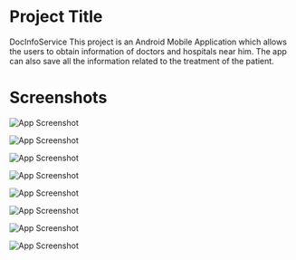 # Project Title

DocInfoService
This project is an Android Mobile Application which allows the users to obtain information of doctors and hospitals near him. The app can also save all the information related to the treatment of the patient.

# Screenshots

![App Screenshot](https://lh3.googleusercontent.com/fife/AKsag4Nr4BCz0VszVHeOrJGl7omOgzXOnQsG3udLd_We7BRBA7eMBgV810-ebUwuVgvPufBuVM8scS4RpefXK9z4hCozcwLwgCW54SGUmUVxPDxdouIwAvfBsaHBo15CDgvRqv-JXfNtHDF_oWBuVP95fRa2LS17f3R6tJH5WTqUZpAQXO6SEJBUGD_udjEEqE0nVcsXydzQtoGzYpJ23QmiSHDPuft9SQkIDiit-nYN5arj62KnHtyqKXDdLfBLDYMzyw8ndzYfCA2uekshds2WBp75tqeIwn-BcpBuYMux2_kjpBd0cdmwzD9gK9a_xXhPf0wx2-_R3tkYctloOR5vNMS9e083oHCXywyl_OQVp0stKnHna6SUcaPv7eV7WfFFr8nJU_EE7iv_nx2XN33e_-xQrSwpyq5WmU_tPCWw68B_nVSP32OZInFR0XUh7tKIUgXV8u2AcTTe-L6_Al5q5IPYcQR_9c6ktYeIau_JKvk0538xpS6ag4DvTwGA-wfRYZHHzLw6BBaN0IS_EW3WBBF7jHS9SQlqb70dNuZB-GXKz59VbxgkROSWZcXzo7RutrHEkehxHQFGCbUkM13RH9uPO_vVPuuQ2ZCU8W7TO63u9DLczbDjby4VrEMPJgUtuvEddGjmweJVFZXHK1i02Ka4by9n2G6VXt8qIHyMUgh-CG3o8cg-XVu85gfZ4rxXJzt8rQh4s-TBI81nhpKVuLwXGjbbUsdRKxS_U3wiLEKEgcvkgIhTE-X4MFkxr1RAbi-gLieMpqz64Q0FuzT-21ZzDxI8Zis0ZZyTE2CACIRYAnYeMxF_g1VdbUSie9kfM2v8hEXmGrnuU-0cfxmcW6CCmb5orVqozJU-eBcYHpRDX_J7me9VICCQFT5Ddjg6z4X2felc6LgAa42G8yolNbu8Pe5T2zdoRVARUyiELY0ktJX_Qmr5Hws4G4mFdeuYw6-RcFhoabdbqbRnw_xQITaup5nI0EyYYRj2frTLXke40vU2vtD3KgCKJ7Wt1SOJsIpYiIc6z1GufBe8lZ9AM0a7VCFHeKQwkI3He-lCgp13-R0_SocBaCA3lyYnoWjwrQzKzQp9BMenhHyEOu6lyoPxgtFMGYISrGQf3B2ovJQJeHXONzlfvjbZ457WiOtt-iAdyNlPm4dPBvTZc65nfDTTpe-TszLv6Xc5SVLUqHlq28AS1ZtISOIy2S_0XPg21QTBOOFQjQRgqcwHoNpR7D1MELGhjulkU5wkKn6UPCyEQ5jPNUFvWR1_l1qLz8u3kBL5n61GqsXYKFoXrPvJscxrywr_byY6FlQJa-Cmv7v6guAOJUNvKN5QTaBgpj2o3htobsjw6_85ES3djY9H8ukge3dgy-4g46w0kuytgLRlyfjbpdFmmR4or3WjeHuRFaPQMsWUuwzWV1JMZcT4_ytutmhBVid2-uiFtmRjgshBEqEwhOEeoJE-HAijvoxoMn5IDpLBBkSt3ByJp4JrZyCdMDeWDAJa2gODr6iVy-2yXhslkSg6ehTHyOr71YBrFdd53sse4WhvGaBRxAVN=w320-h507)

![App Screenshot](https://lh3.googleusercontent.com/fife/AKsag4Oa0eBaOXTjThldGpz8m19raDzHSIJrN4FcN_WHLQmw-tea-FThjj9GM2q3uTWVkRBJafW7bkLgOmGQU15XlLOCuUh-lrC-fyXpxU7mYyOIMYnT4zUtmpgKPvSX_kC9lwUYbyHosU22FrgrLLZUdA99GCu8o1W8g3XuII4zZI6RP4ivlA7KP74eTb8WLRhRiAxtyohYDrJVzku9ZolLaicVke3lggBmJJVbKP__tRVUoGKJYuQ3a93tllC9N-SNCQlyfWz7GFkCu2_Bpf1CTKx36p_R4RXVc4lIgD_RNchrHaMh1_Y-g-DLe3Wjc8mQG3z1DzLrZgYVHumETVoD8dUnPs6Q7wRlqjNwiyWHIDU6AAfiQRzsDix4UNQX-Vcr55DECBA5yli-Ofo9GJknPINUAY_uwnJY4GTTOzP3-5tmVJ8nsKqduxatlH3CU55tKlkDbytbz8LD-U0B6H_EcmcNkfJT0Bsw4s_9dtB4aB-ZKP5DZ1pUiJMf5WYyNQOA0Jj-Wsub4GTD1UM4xjpuTXqFr9hU-OiZ7XBSP-LBlrOMMr62lwAbgs7rG3Pmo386l6zmGP-TaTyZWymFo0dTilW5cyi-5H9CMpPGPau4PQ04k_IIhljZs4XHfY03LthDaugOW1w51U9Ax20GJSJBlEqieJIG3DeWvEZgfxET9sCJGbLTypCmFWsoZeOFI3MkYTFENfQ0_qJUZh-8wntNl6g33GoaNLpK2Gv8jQcoZqAG7NjLaMdQvNJV7gtt-c1WrRaNo7lHm-fx9mb244U-heihAX2E0WMez2-3UDast1fKzT4M7mq4aT4OinnszsV_i5ZFC8Cm5gjJVSuRcGwQiJ3QMsd8eDLNDl4AbiXp-cuoI9qQafEo7hxNUiQidBGWNpHOxtfX-y4sXX0KVLM3pA__mhCyU1ozMgcH5y_64NQIOB_C6QJy3VLoQ_9JwVq5p67eKHXUblzPfDAiMoLPQy4WSkwoqiqTRb1PbNNnT0BP56BKQc1yBTtpC-xXbAl1PxrWDgSaoLh_5DTK8jOXkU_e-7_mbCdTjfLhkAKPq0W-dasdCUolAAaOsX5v8xJO6VkxySqU2tjuI-G5AZO69gLaG7879Urov0RvnfA1rcclRz1pNIY_dcdlQc7r15P_WsLvVnY58zizjfrnma9NBVTuF5m72b8MB8VoTqEsjJ4Qh5UlxWcA577pXCz0jTCHnkpPeoAS05toWF6XTaJthyRZSCJDR5s8GwUKbjb6cE2LRkC1YdWFqIDf9dr5OpmMcbjS4Gu97mI7b1JjOi8bBsouiEj6WeqgejM03RgBZX6DeVMTzuOIJ09-GsgwBz1TdFC6T8s4MFnQ_fi6tTirzlIHuamKRkZU5Krj3CMg3fiCSIPRy3ciaozRa63pZEtf16VNUTh4p5j5Sjgw_UN3E7CimFwKyCfgh8mKKnJzp8hUaHfZI77GkKoqiE-_eJZY532_wJyzDWUyP5nQZZPxgp1HNtXMZw3MXpiiI4QuEjpRvtdXoa8jXCv85taphECxlRM9PNczCrtR-lDwqY1T=w320-h507)

![App Screenshot](https://lh3.googleusercontent.com/fife/AKsag4OhVyWLUcVU53InySM_YcOYmkrzrh4tVu_tpRNlE0Ht4WiM-lo1Aj2k17GeT8rtn7HuaVbOW5w9qzHGPr0o51q1uX1cCOzmbS2K4xTe3LdiQUGPpBlxcIpxkm6eN69kJ_HvrVGHaaEJEpEnRFn5V7bbeA3ZqoOWCOCg7HwaN-gHTtPD0Pu1MKSCcwcnigAOPp9rOYYm0v2VV7TSznhHv4AnHeaz0zMM2DXAtvgOq1_YHvl4lana1n8-r6Bn6nQ7WiAhoGvkzH15CvW8CQ4cTygzP2osVdRpX8CBfUbfk5ZiC_5cer-_2uC5XGjB_PzNbZuS6Cu-wWriHlaGuLSh8hYH6v0Ls-FQz_PS5Y1QmPgZ4RGOqKL-S9Zy2RzNDS2xKooW87Q2000B1hgq5f96Rb0TP7gv51sDiyWAKJOH-lGqiYGWOgmcZg79m_azVlSvHOXIMdxGDZL_L4gyH5id8cy54sP3iDzErlf1bSv66zzNTQbvNR8WV5wTe0zNRSczPPiC85sNpLZ9v4VI9tdzWgnzqGflQMRo-l7vjRhOJ_rVEUDDE0uXwAFvUl5pRdF0MExJuBpozBWhVebJxmFIUNDvFlXwIZHDn8h9wDe9Fjdy0LtEBdr5ZRj20uVbb0blx-DIlifJ_HFpf3odDbNOo4p5XwytKfaxW0DZnKVpb-X6RE-S-RYWqd9GR2lyhAsBVu1_zfx-F-QZY-skROMMdZeBp-PM7dBSJl6O7_I0JW-t9vTArDMiYcqAlmN9X_tbZHh5ruoKL4LkQ2-t2cb-Bdi4PyEO7F6DTbxzISfIGf5xrmVdyTC3SKETcRZGGpKG2Dkic1DUpm50nBB6r4kei_F_nJUeF7lHGCpapqe2iTuBZMle1y5mULmpDdsuot7Jt72HVgnxqFtl0XSGpNTT3eEIO205bB8QOJnYhYupSD9AMzInOMOHR4Prm7B-9IdDGb3SAEKH9jveOPZeV96m2lwpWb-NJ7CiIBumk8xr-RQPz-LRN1e2rbTTG_9-TVZsbxMZJBZIGmZprJ55mxHiibBamav9dLEylzENTP6jgoapVzqnLP1sgiPnrlXX2DRa9-prL4WHz-T4S__0vf3SNsVhkoHLAjOj8qL7HsbOurOqHdpGlgmwEvgcnOaPgQuXfMgZxKDePcTRg_10uxDSU__tBQNpVpDs4FmkG9tsfgfWF3SV_Qor4GxNtdiJ5pVTQUx3g_k6Mm4ClzOy-5OnmmLlc2ZPmb3-yQM5KzN7yv6zF004Rtg-_-aMuNqPwsiSAd67smxEH4ZEPNsilnAr_iL67hj8KDm1uUpnU6ppKU-8ForlctxcI1VGgLIlopMYxqUrGe2TpDRqsNTmwiQatZnvwqmgSAukWh2W1ldDg3HJ8BMl6sFpnLMe8VZYJC0aVkdcs_CH9e2927Dvq_P_vOEjlxZ86IJbaX27iXJHDak-alDs1OxiYPy9jnNFOzSASKaylhY147GFJu_rllSmYO6cnrFQeqddFrnu0OCEXg4vxBPfIqpraHvU6jS6D0GBRqI4EGSdgXu0QKtsNAi5=w320-h507)

![App Screenshot](https://lh3.googleusercontent.com/fife/AKsag4P5v9YBRlUsEpG6pOEPaYxZEMuCdJ6DoHHC8WP1iLH99wWXXOSl8PFG-jHmfIogPlK4cNrRXwvqJLDbg4-oD-7g-RjEPPVs_bH5DmD9Dsa9CtBLc_0gxc4Rb6keZRc9sSmeFtnMLcfSabM9o7PyHQsXpw4b4iV0gwOIVgdbVtAriGTE3oHpVcb2uvYYlwngBsfsODRQ9x5j0_8UinFyi6GzVd8MSm2t4w_fytQgu-4e8IEC1_rlM8REuM7hXz8DFaDFerTXPO4FjP6glqlVxPFxfEgrRKbJkDA8brvKyJnOuGS0yaV_tZ3LeXnAcDKx0az5Nk06Ww3RUsFIapijHLmt5F2gfiCdX_VD5Yxhdx9LLnHp_igD_MmaECP3POYRA3u3Ge0BV186CpCZABeAaZl0MUH-T7PKcnWmr5k4aAjBbMBZXvOWCx4QhWtCkHcBhF2cRLWU7ehj1GPQyyVr0o_0UMa3JmD8WDHYcz2UejAJuhyjs3_0j3HO55SFzh3qLzDhcLV5Iupavpgw6FQHIHlTqNR29zrWJcYJMJym-4NI7brqT7Gz3Lf1l6X4k17oQfYR2ur0xB8mb5Rb5Lf82khDp9MrDzOjExmf264Ot6AdvAvkvFGfdRqWuE3zCCSVIsjsKD7uc-pLpgaIb-otkxPEUux1dClAhgJddhXcIEAOluZQ5coOHiZDDxI1AK3ApfsgTlDZywDMVtEQ1pKyOKaiLJV15SZW_OdzQddNZIKQfnWA2Gg0lnB2lry50zCMlwd1otUhC3UEC4eYc6XOKERa6O-zeT8uTgy54C9D6jOmtgSI4yhFmPD1eV7pUr2CsSkyuJeWIaqSMAFMMkw2KRZOtaCQrYyzkpUYJY2L3PDrRA_R6Jwr4j3pfSlDc9iWKGalzzvaYUJrEKq2p86ppi6xQxGRMDnTeB1LULanIQKc-CtCmHmnSsfds3yD55f7gE-EoKoNgEzPqrrYZASKF13yWplFTG8SkpGgIbdjYAN3z5511GdiX6rJdXMvFD6eKQrxKkHBnRr7tDndyA49b0hk03H8pkKooQvsyNsIuh22EGNUXxQNHUcoiQolOesUzYL4NHmUq-QRKqIm05nGnNREuB7dBX0ULssTb1Hcxq0fYJDThm9V2jj4ywBjkz6EgvEsC58tNmCvWKhBW2dBVDbKmxd7213ne5WTSS0Xs_E8iV1D6SficftsknEXMJiImSENKIBmsGkr2PRDZgJsBFIiD2lb8W8eJSTu_I6JFEZxP-xnNqN3YocW7TK6ustCqn_Fi2gh4xCIPnOOBIkrDW9HTQsC4m8j398aIDPQQcP-2cerlSm8xn874H4Rt_YXPyi4u0tqAc0pBdM4sQEcyHgSnBnSSDuYnJyVD0gsQEz2lI4kbysKq-hiK5Dm6nilSfCWhy0S_9N_ziUR2xspF387UJqmy_ig252Lfvlanl8PoI8Mm8qMmCsyIkA3TLCCJ-kZ-AoXQbOGYTMUDUa0eHqSQchWiWG_rgnK8eBJqHuw9VOfux9VfqPyaDhME96Vh6EneAfM8iu_R3IOO4mE=w320-h507)

![App Screenshot](https://lh3.googleusercontent.com/fife/AKsag4OGi2xLtUIstmaIhequlmrd9-m7rofNmTgcUhMj-ZJ8SngWFN01d2U7ApWur8FnpoyXk3xVkBbIHS7lZXttiM4RCFP8q9sq48pt0jozALAwSm-sKm5WxsgXjMdoDRh2g5VeKX4ZnDODk4Exj61UZPrnY-s7MExpshoKFNp0b0UhFZiU8mnE1uUHkx_tQWP1ObZ6af25l0JwV3I6mFRwk4ErMzpPSL77uh_3ce-vxqp5SjzDoO6ze7sircPD_iynJnqM6vKxWWUtw0DZKCBxRMEF8Ld0UTE3fNnpWHXxop33pn7IPWchcMdYZLQoZb0PXZg4AYNlldr7TQ5LfclhDDgEihnsG3K1nYvor0dIrFYKaQYVeGou5OIJ6UbloyQljyRBdueS19nkXPEfYN4vOs6rPUITzFLBrlEcFXIMbMtIHhGZDbt7_2mOOtmXofd7n52hIYDP1lsEbY29romBrAejfA_iE7pJqvqUJ5m1bVHXD_wEeGvxpma1XIXgKxDlAUM0hOVbfxml8cZ2bdNV_u2kXA8j2IWXu93DhrjxneHvvT65u5xktLJbxkjooF-vn6ZnA2O607-An0Mw-2quIMcgg29EhFzScZV-qFKT0hpfE4U9WQdxbiOn7qP7QAFpPAH_2EEVvj-wm_Kk8dr7QlGoNWo_fIpz4oOlqIPoS282Rd1kROgs8Q6zesNF6S3jwLBGk0NHiGhBnt_L2zhUdAA6jtHOdYO_xXlY9UHMEqFSchzcshf9yxxZWa6A8FM2ESSfM4B6OC9W3tUGgu_2GzhcHn9iUVK2ytp9SSVqrDNafmsIX-MLBfR14kfxlNZ9RlFVyZ6FlOhMyGVj7kSfb6t6-BFVXVEsyP9acWFV1d4o8TfgaHA9s01KAsRFifJK3KhVDew5BF5b0Ws2JY18KN9PqAWzl-R86eII2oRZv2BHs-fKZlPw_quo05B5O-zCyRB928N9KvtrQ1SUhLTlzqE1jNAlthPLJmmeadXyjH4AXcqSZqHphAH1X32PHrt0sZBhsx524-stIC_Y189STqjTop5zxcz-jrCnLIUke2r6ts2Nt9V0IogmJOU4QlGitOvNjW-K-qEHDdCFjxfeav5a0X5iKBkrg5e0ADqOWgqX7Lz_bHLenaAEn7zyOi3OtbBQD7GTwZkw_-dsoICiC56tg1Py_mEHIdKJgbiKpyIapkic7CxipGqXBM0p-hS02JpfAkU1EshNuXqO0xxBA6zoGayKvP6YE50ZOxqE_hp0h9ocr_kNlurD9wjceJl-FsEay9ta_mMFCTRRDgiuYRkLQ7h12_wIRXREpo0yo8iX4LG__3TgHTL5rr6f7_zUFdolGUPFpQ3KHriEhIAVdHTsW5JakZ85E4ryO3614xNG5NzyS0lvV5LdoFGS7wVcGcTObblPzgtWcyvu4FjoviBEEHtaOCqxypRmTlrl2Y0lM3zpp2xiT2eCabwk-tHLq8DPjfEXReWpflofaDglQZ5y1aPUtWHJxcCPA-QBO7sIQ9n-48bqQChnJ53WQ7za6im5g6XqEPJ-DZtGxkTM=w320-h507)

![App Screenshot](https://lh3.googleusercontent.com/fife/AKsag4N9A2ccaZbSjh9Ar-95-n9-vSD_zzVSidjkx3WY6dVkQqDYOzz_FQbOsRL0Sl_rEuoL0poNiXYZhW_heDEOk8ovJL2GqFCrs1XgWCSc8gf90hrxro59sgS0fwj36pP9OXIKHSD5EBq0zdSKunyNr8a6dgxy5-ehVCSEcJXrx4E7oIBdFh4D7CFHoStziMnyeAqVc7oRqrBOCYvYa4iEYYquXDai8pAbN5JPrtk-WTpjEnCJ9qbcO4qnfoFL3ykKPBMpJ_A9DfQbrczerhmLEjlUVqMuRJJXUXd0Djr-6_rvL0mLYS9lg4F-ew2tEhpyFPm9oH2AKbMkMsGPYXGssQr60QAyC9vGSNTmhC899TbGEZgJSolflvkpzrDPjqdXuSpA-40Ao9Z6nPeckl-va3rQc4US6jiprgw-2ioddTP82AhR0WlfTJgcpmNrmHBjjnNWZKf2-4SGchQ6POxoHQDgrZzJU5wlAq1m4jjVHDChcREaBddyLxN8IFNkHBNmID3btGX7oP5JI8-a6JoqE2_rOX-JUgfJWsMHZ5vpfw1J2s-zWVJO74gWLLx6n7W3-MZxP8jXdLl8TsVyvYfaNLqnK5UAGsL-CTZmtlDJMG1ebnjGTPPpizYDTjM4ln4kD1C1loVsXS0OMkyI0TLus6EPp2GbxV8TUdEuZxmywBkpyPbbLVT5zqeuS1FU7EcNYKf_ouncmYRv9I8OxV1Py23YeP8wx9JisVP80VbkXW8mws6-cpfvrkrS4x9040XW9ZAft0H39r8ZzIGLAzFiEhJyK2oekUJHHsRad1We0kU5FpKww9fvIEwo14x717fUsF5_PfaoTkcIk0-mNYBgJeQvJW4kwJWCBfg-0cST7u0GH-Yd19Xs23tH7H0cXUTWPOgdNyG-vNkcKpyrYnjuGJ5DURF0J1TOjXHxDa6s9vZ212r3OdxENxd12UmprkDfQCHfwGJt2lcLe6M2o121KJhF9FkGI_WyWmdJvKBl29cTCmhtBOJzChS4rHb_8kNUwrHosMxAJE-taKMP3fktUF_zqZOHZGWZlrGnRAVdpTpGx_xs1d8tcLJI2z-JaP1bYvQFIc8oslYbTKrKPNNiAgn95uPH_WHu0468uynvWeJ0D1t1JRr5CSVbl1D5B_YMF0obMd5TYzMeHvKGD31WpD7NG-slxxxBkB1oQ-PS9uHNle8ovtFUtBvBO8o3jJ7_4IPN3wDv_KDDKgpNLq0Ced4jLZm6rZCZn3K50-QZcimDAGEMK4ckEjHo5lVrOr0TKUx1wexfvaMheG5JplAmozcvRXImPjkbye2xfoeJQ7YzMu0cowP_4_JKoCpkY_JuCpFlynI04aCn8DHXWeZeP2yhOPmGYUbzr1Lh0iVCmFmp_I9aatuf5O2AoYkz30mXNE851_Jrdg_2KssTv2yFKm0II-FuB8L9yOSmqhf4A2JzdUrBd_HcHshaBh9En6tjJ5RaQ6nBqnmuiFOlCyLsugdwHZqa3MCIFiltY8Ss38EUlevlxjEY9hZA0KfZxgJVGG4DfXAb5SkWnWxcp6xh=w320-h507)

![App Screenshot](https://lh3.googleusercontent.com/fife/AKsag4PZFeQ2N3UyyrNXiYp3YBHth7d87d12vopMSH9GlxNN2r49ThAKrI3z3DV0MSoa6nTuX5UxqRomL3NbBRFCTTjuxFnKx0Hj3dGSP2CyLf7AsOYABr3WamXntxagcdLQ7IdgA3c3s9aTw7lV7M6e22kxNfKtj_2H07bHG-kY9rwrRGwqKlypxGG0Ok102pDaNN12VnKiEl4ilazdKssjBG8tkqUpGC7ySwhYI5u9uDExpHYWORaj-EySyRHhN1yz_omcSfMv8uRjK9xhGgx8FICNeV9MzY6CwgqeaGOOYx_JeRsO_4FbYp8kpeQeE3QPozkbETk7gZD0T15-OTMCu3XuNPZuXrjsgExRyenCJMU8QP0516xBbAh614Lyo3bTaejK3Z3alOtO1AglJbwmlRiCyXVqOxDZwcAJxX2BoficgV2vhz8qD_mvs3AxOwg8zaLH4BK6Hdqwf4kWqJ5p2AKuztsFXbMy1EXNYcRRmYNoV84ztoyIsSsIeZmXJy9tHAXH6JSPtYqItiZFoB7o-hw7HfZr7XyVfRvGk32TJpOmlB-PL7IpH2-BiwmiRhA1WanuigQEy0_uDKtzGgOeHb8NngJeR1XX2KGFfb-kT3NLIqKX7svgbIzFjN0hMcL5JIOaDaHI63nLya-K26lyKhom9ooSPKpinJYcNii1nj1VYQOoBJ7Gkwb5W_OAnU-TFUlsMOiStzaxc2TPvpSF8dX1rmyyxMvAiN7cbGrHojaE4sqlFB7o3aEImr5w8OXftWJ41oaQwafFlQLcKMi3H4vcLGMnxa17lQ7eWIoDuYyiFfcv9r3oLiZ13y_LpQ5j2LYYqi0ctngb3t07Z1ECJsqzIuv1azGUaFzCBfnbE6p9S5m2H92OHcEAZDIF4uaoeHndk-za7wGlccAudTSS-fbnMuHG3InedaFxqoNZrjj5IvlVEDk6QeIU5FKoutMRLV71kmt2gtyagLMFuxwCsJyulFY4XX_kz9PIRdCPGx9bnis_wXRqAsVeqI30ovg3Pv4hg8E2j6dOx8hLUFSBKOapK3IKQ--ghbffDheOZ7u695FQ5kSmEupydWnnBDiVUdETo1uXfuu_R93ScF4tM3xP7ZUHQNBLhmKhcGRKPuQJ2VrO4NSBRQHNJVxfvQoqwJYOlL54y7dk6r9DvTg946q9V2pxfr2W5CA2pw6eeGVB8g77H35-RQH5_s8MW43kjQePPTE0ymgN77oX2pzwRVTQadk7AM-i84byqMJ0ZIJA53Q95L4dW5wQ71Jii5uRjhypaCTBQXknLrlJga1o5mPpJQdhljU-vMKo6TWUkSTmsQEYK5AS3VB--bXy7IZDxC9qD_pwjSJvPfDBAveNE8n7wgwkP8NRnDAhNi0eFvU7kxhOBy0_blYAOnqEN5spgDLqEjbvjgHr0p3VPqrN32bvnkyivxc3Mk985EEmH56oG8FTY466z3TAAGXvR5CiDQ0ZJYP_OmOnj5BGLofjy3ILEMTM3O7oIdpEbQJFqEtJo1Wg83KU5udskCepbHYfAHbP4PDSVHYhgnAM2DEU=w320-h507)

![App Screenshot](https://lh3.googleusercontent.com/fife/AKsag4OHvVwUMaHY6kGPf_-cLXylsdn4q8yw4azB894o4XgDlTdQK4I88Ln3Z7XoOenJhVjXlgAXeQfZRk-7DuM-RLHOsNq-g8SYKZxdoYBXR2bbLBti-Njt9xXSOBRAKomSN-lm20rl0BBxRLiCur_37RjUm_Gwzri1_q-j-kQrN45rczrS3dwceSS-zRl-ATKgLEG7Xbty0zHvqE392JahcaTMmcjzUoNWq6l3hA3pr3-XUX_hQPJGuJzcp1G0VaUUrqwddh5pNX6y3521YxlxLUtxMwDRqXlGcZ6bSMOJe8cUs9rRAHopcdQlQ4eZiv3bpkzVCT0sulMBLo918Z_NiR-_CVskoG-1NFdCsi3t6xSs8EJC9nS7uf9N_kX0qYfUmCt6gKHDUS3YiZbVTinsvEwUVi4AEugoSCsA3VhnbsM6awgJ3spXCB0OHRV1ZHYTN9EQm471nb_stltFBJrostYRJLnCHvUftMgfx9Snd1p7od54p8ILcwnPBpfgHjLiPfhTQ_qCqmHciipRLW50v0A_22rWtMjSbj_v3UwlMEsdeS211z6yiBxy209FFcsqR_GtUvrlITkEMvFru7ej29FemW3n7wq9xYdWmQQ-mXIinejz-MRi8C2KVjK8CH6GWIelp_cdtxvXT0s0tk4MeU0adi-Tu8VZloYX1uQsJMryrqohFlOfj-zDZgp3YLmGcjg5W44hy1kjUaLW5nkg5BidJ58G4X1JWZUV6rXEwK8AA3UJGi8yViwa-4rFvdVyAdO863oi1u-XsvZ9uqaQY9hXuG0bEAM2QGC_xJLxtUXILw6xLrMkMXBsKAQY3utJjxQv691lW8eh3LUpJmwdRPumKFp190xxTWmpRr_b-QYv8c26CdoOrSIIkZ775SAET39Rzo9VCAJ3WOp4b1E-O90YCqDA11av96T1d5sn8t6w5l8XsRP_FHEJBr-IFlW1CG5r4r1cM48UGOxN_02tjXdaf56STvx5HCSTDD5iuy0S7fUJGWDGoQnLyeyLqOX1j7QU6ZpadxLpLRtEt3Bx3FXCbazt_b7cS5nYFtdu7pz1ojBiXIwz7SFy34GeQP_hZYl-Z50wBVgZOHtfShyeYSVltcamGQFJM2gbTG6bB3Usab6IQtkdnXUnCuD8HUVsHgBvq7YD9PWBR41ceDcfqOeZMusmj78m9WzspKAhAY8ZjfqznYbMtNcsi2Gb4fJRopXR_CF3BpC2h741o8faepiIZ5DRqehM6wcxtpqI3BBmVOMmtmn7I8UxbHR1scj1GeH-4k7My0oe-AdZp7UeVZlUbEVpAXuGtp7Neso5tIWRnAt8VhPUau5cn61S14gPbRvy2qVausdaWBFAWJmx00LsPxcjsFMUVKIJL0yJ8Jp7b3t8TheeEravo8ohPJUe7SitEY63RhbPy_RS1an-l7cHoXLs2qI6hExMUwcoQakCEinWIkKQF3r1WtK1gjBpwFfRnhyo2Pyy_3GiDHnWlDpVrLw6HNuKcHcp5Mg1jDbEKxlvbdaNYn_g0zt5l7P58SH06ktNYcA8qhzR8HT1=w320-h507)







